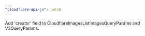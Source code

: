 ```yaml
---
"cloudflare-api-js": patch
---
```


Add 'creator' field to CloudflareImagesListImagesQueryParams and V2QueryParams.